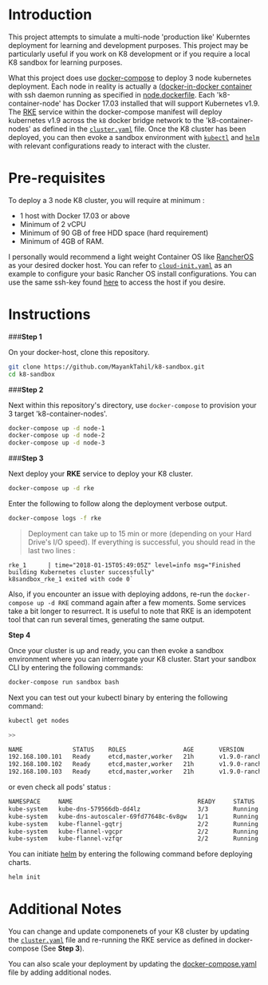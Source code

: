 # Introduction 

This project attempts to simulate a multi-node 'production like' Kuberntes deployment for learning and development purposes. This project may be particularly useful if you work on K8 development or if you require a local K8 sandbox for learning purposes.

What this project does use [docker-compose](https://docs.docker.com/compose/) to deploy 3 node kubernetes deployment. Each node in reality is actually a ([docker-in-docker container](https://hub.docker.com/_/docker/) with ssh daemon running as specified in [node.dockerfile](./node.dockerfile). Each 'k8-container-node' has Docker 17.03 installed that will support Kubernetes v1.9. The [RKE](http://rancher.com/an-introduction-to-RKE/) service within the docker-compose manifest will deploy kubernetes v1.9 across the `k8` docker bridge network to the 'k8-container-nodes' as defined in the [`cluster.yaml`](./k8-deploy-data/cluster.yaml) file. Once the K8 cluster has been deployed, you can then evoke a sandbox environment with [`kubectl`](https://kubernetes.io/docs/reference/kubectl/overview/) and [`helm`](https://github.com/kubernetes/helm) with relevant configurations ready to interact with the cluster.

# Pre-requisites 

To deploy a 3 node K8 cluster, you will require at minimum :

* 1 host with Docker 17.03 or above
* Minimum of 2 vCPU
* Minimum of 90 GB of free HDD space (hard requirement)
* Minimum of 4GB of RAM. 

I personally would recommend a light weight Container OS like [RancherOS](https://rancher.com/rancher-os/) as your desired docker host. You can refer to [`cloud-init.yaml`](./cloud-init.yaml) as an example to configure your basic Rancher OS install configurations. You can use the same ssh-key found [here](./k8-deploy-data/ssh-key) to access the host if you desire.

# Instructions 

###**Step 1**

On your docker-host, clone this repository. 

```bash
git clone https://github.com/MayankTahil/k8-sandbox.git
cd k8-sandbox
```

###**Step 2** 

Next within this repository's directory, use `docker-compose` to provision your 3 target 'k8-container-nodes'. 

```bash
docker-compose up -d node-1
docker-compose up -d node-2
docker-compose up -d node-3
```

###**Step 3**

Next deploy your **RKE** service to deploy your K8 cluster. 

```bash
docker-compose up -d rke
```

Enter the following to follow along the deployment verbose output. 

```bash
docker-compose logs -f rke
```

>Deployment can take up to 15 min or more (depending on your Hard Drive's I/O speed). If everything is successful, you should read in the last two lines :
```
rke_1      | time="2018-01-15T05:49:05Z" level=info msg="Finished building Kubernetes cluster successfully"
k8sandbox_rke_1 exited with code 0` 
```

Also, if you encounter an issue with deploying addons, re-run the `docker-compose up -d RKE` command again after a few moments. Some services take a bit longer to resurrect. It is useful to note that RKE is an idempotent tool that can run several times, generating the same output.

**Step 4**

Once your cluster is up and ready, you can then evoke a sandbox environment where you can interrogate your K8 cluster. Start your sandbox CLI by entering the following commands: 

```bash
docker-compose run sandbox bash
```

Next you can test out your kubectl binary by entering the following command: 

```bash
kubectl get nodes

>> 

NAME              STATUS    ROLES                AGE       VERSION
192.168.100.101   Ready     etcd,master,worker   21h       v1.9.0-rancher2
192.168.100.102   Ready     etcd,master,worker   21h       v1.9.0-rancher2
192.168.100.103   Ready     etcd,master,worker   21h       v1.9.0-rancher2
```

or even check all pods' status : 

```bash
NAMESPACE     NAME                                   READY     STATUS    RESTARTS   AGE
kube-system   kube-dns-579566db-dd4lz                3/3       Running   0          21h
kube-system   kube-dns-autoscaler-69fd77648c-6v8gw   1/1       Running   0          21h
kube-system   kube-flannel-gqtrj                     2/2       Running   0          21h
kube-system   kube-flannel-vgcpr                     2/2       Running   0          21h
kube-system   kube-flannel-vzfqr                     2/2       Running   0          21h
```

You can initiate [helm](https://github.com/kubernetes/helm) by entering the following command before deploying charts. 

```bash
helm init
```

# Additional Notes

You can change and update componenets of your K8 cluster by updating the [`cluster.yaml`](./k8-deploy-data/cluster.yaml) file and re-running the RKE service as defined in docker-compose (See **Step 3**). 

You can also scale your deployment by updating the [docker-compose.yaml](./docker-compose.yaml) file by adding additional nodes. 